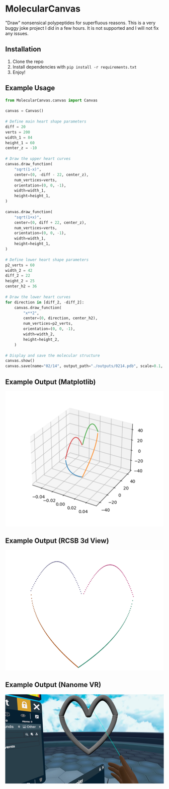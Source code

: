 # MolecularCanvas

"Draw" nonsensical polypeptides for superfluous reasons.
This is a very buggy joke project I did in a few hours.
It is not supported and I will not fix any issues.

## Installation

1. Clone the repo
2. Install dependencies with `pip install -r requirements.txt`
3. Enjoy!

## Example Usage

```python
from MolecularCanvas.canvas import Canvas

canvas = Canvas()

# Define main heart shape parameters
diff = 20
verts = 200
width_1 = 84
height_1 = 60
center_z = -10

# Draw the upper heart curves
canvas.draw_function(
    "sqrt(1-x)",
    center=(0, -diff - 22, center_z),
    num_vertices=verts,
    orientation=(0, 0, -1),
    width=width_1,
    height=height_1,
)

canvas.draw_function(
    "sqrt(1+x)",
    center=(0, diff + 22, center_z),
    num_vertices=verts,
    orientation=(0, 0, -1),
    width=width_1,
    height=height_1,
)

# Define lower heart shape parameters
p2_verts = 60
width_2 = 42
diff_2 = 22
height_2 = 25
center_h2 = 36

# Draw the lower heart curves
for direction in [diff_2, -diff_2]:
    canvas.draw_function(
        "x**2",
        center=(0, direction, center_h2),
        num_vertices=p2_verts,
        orientation=(0, 0, -1),
        width=width_2,
        height=height_2,
    )

# Display and save the molecular structure
canvas.show()
canvas.save(name="02/14", output_path="./outputs/0214.pdb", scale=0.1, orientation=(-90, 0, 0))
```

## Example Output (Matplotlib)

![02/14](./.github/example.png)

## Example Output (RCSB 3d View)

![img.png](./.github/example_2.png)

## Example Output (Nanome VR)

![img.png](./.github/example_3.jpg)